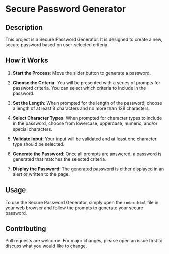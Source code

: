 # Secure Password Generator

## Description

This project is a Secure Password Generator. It is designed to create a new, secure password based on user-selected criteria.

## How it Works

1. **Start the Process**: Move the slider button to generate a password.

2. **Choose the Criteria**: You will be presented with a series of prompts for password criteria. You can select which criteria to include in the password.

3. **Set the Length**: When prompted for the length of the password, choose a length of at least 8 characters and no more than 128 characters.

4. **Select Character Types**: When prompted for character types to include in the password, choose from lowercase, uppercase, numeric, and/or special characters.

5. **Validate Input**: Your input will be validated and at least one character type should be selected.

6. **Generate the Password**: Once all prompts are answered, a password is generated that matches the selected criteria.

7. **Display the Password**: The generated password is either displayed in an alert or written to the page.

## Usage

To use the Secure Password Generator, simply open the `index.html` file in your web browser and follow the prompts to generate your secure password.

## Contributing

Pull requests are welcome. For major changes, please open an issue first to discuss what you would like to change.

